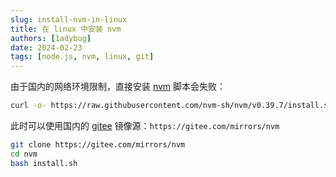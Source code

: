 ```yaml
---
slug: install-nvm-in-linux
title: 在 linux 中安装 nvm
authors: [1adybug]
date: 2024-02-23
tags: [node.js, nvm, linux, git]
---
```


由于国内的网络环境限制，直接安装 [nvm](https://github.com/nvm-sh/nvm) 脚本会失败：

```sh
curl -o- https://raw.githubusercontent.com/nvm-sh/nvm/v0.39.7/install.sh | bash
```

此时可以使用国内的 [gitee](https://gitee.com/mirrors/nvm) 镜像源：`https://gitee.com/mirrors/nvm`

```sh
git clone https://gitee.com/mirrors/nvm
cd nvm
bash install.sh
```

